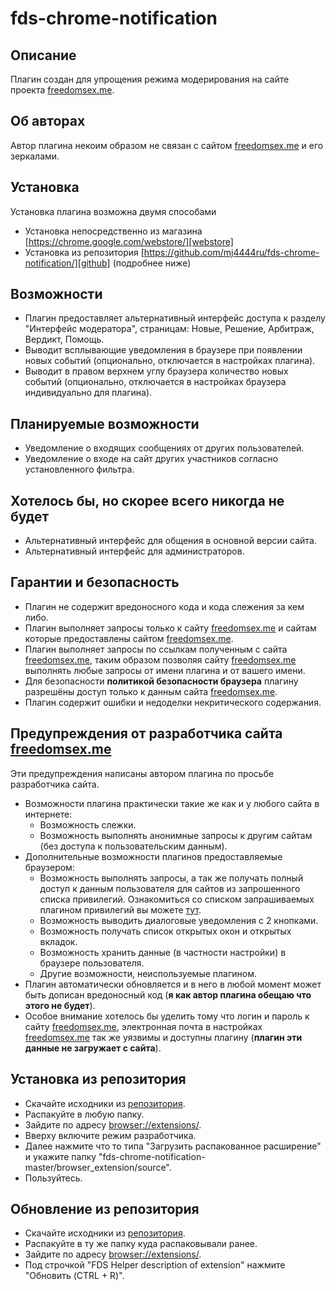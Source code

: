 # fds-chrome-notification

## Описание ##
Плагин создан для упрощения режима модерирования на сайте проекта [freedomsex.me][freedomsex].

## Об авторах ##
Автор плагина некоим образом не связан с сайтом [freedomsex.me][freedomsex] и его зеркалами.

## Установка ##
Установка плагина возможна двумя способами
- Установка непосредственно из магазина [https://chrome.google.com/webstore/][webstore]
- Установка из репозитория [https://github.com/mj4444ru/fds-chrome-notification/][github] (подробнее ниже)

## Возможности ##
- Плагин предоставляет альтернативный интерфейс доступа к разделу "Интерфейс модератора", страницам: Новые, Решение, Арбитраж, Вердикт, Помощь.
- Выводит всплывающие уведомления в браузере при появлении новых событий (опционально, отключается в настройках плагина).
- Выводит в правом верхнем углу браузера количество новых событий (опционально, отключается в настройках браузера индивидуально для плагина).

## Планируемые возможности ##
- Уведомление о входящих сообщениях от других пользователей.
- Уведомление о входе на сайт других участников согласно установленного фильтра.

## Хотелось бы, но скорее всего никогда не  будет ##
- Альтернативный интерфейс для общения в основной версии сайта.
- Альтернативный интерфейс для администраторов.

## Гарантии и безопасность ##
- Плагин не содержит вредоносного кода и кода слежения за кем либо.
- Плагин выполняет запросы только к сайту [freedomsex.me][freedomsex] и сайтам которые предоставлены сайтом [freedomsex.me][freedomsex].
- Плагин выполняет запросы по ссылкам полученным с сайта [freedomsex.me][freedomsex], таким образом позволяя сайту [freedomsex.me][freedomsex] выполнять любые запросы от имени плагина и от вашего имени.
- Для безопасности **политикой безопасности браузера** плагину разрешёны доступ только к данным сайта [freedomsex.me][freedomsex].
- Плагин содержит ошибки и недоделки некритического содержания.

## Предупреждения от разработчика сайта [freedomsex.me][freedomsex] ##
Эти предупреждения написаны автором плагина по просьбе разработчика сайта.
- Возможности плагина практически такие же как и у любого сайта в интернете:
  - Возможность слежки.
  - Возможность выполнять анонимные запросы к другим сайтам (без доступа к пользовательским данным).
- Дополнительные возможности плагинов предоставляемые браузером:
  - Возможность выполнять запросы, а так же получать полный доступ к данным пользователя для сайтов из запрошенного списка привилегий. Ознакомиться со списком запрашиваемых плагином привилегий вы можете [тут][permissions].
  - Возможность выводить диалоговые уведомления с 2 кнопками.
  - Возможность получать список открытых окон и открытых вкладок.
  - Возможность хранить данные (в частности настройки) в браузере пользователя.
  - Другие возможности, неиспользуемые плагином.
- Плагин автоматически обновляется и в него в любой момент может быть дописан вредоносный код (**я как автор плагина обещаю что этого не будет**).
- Особое внимание хотелось бы уделить тому что логин и пароль к сайту [freedomsex.me][freedomsex], электронная почта в настройках [freedomsex.me][freedomsex] так же уязвимы и доступны плагину (**плагин эти данные не загружает с сайта**).

## Установка из репозитория ##
- Скачайте исходники из [репозитория][sources].
- Распакуйте в любую папку.
- Зайдите по адресу [browser://extensions/](browser://extensions/).
- Вверху включите режим разработчика.
- Далее нажмите что то типа "Загрузить распакованное расширение" и укажите папку "fds-chrome-notification-master/browser_extension/source".
- Пользуйтесь.

## Обновление из репозитория ##
- Скачайте исходники из [репозитория][sources].
- Распакуйте в ту же папку куда распаковывали ранее.
- Зайдите по адресу [browser://extensions/](browser://extensions/).
- Под строчкой "FDS Helper description of extension" нажмите "Обновить (CTRL + R)".

[freedomsex]: http://freedomsex.me/
[webstore]: https://chrome.google.com/webstore/detail/fds-helper/opekekncnpkljanbmddpdlhmeiinebpo
[github]: https://github.com/mj4444ru/fds-chrome-notification/
[sources]: https://github.com/mj4444ru/fds-chrome-notification/archive/master.zip
[permissions]: https://github.com/mj4444ru/fds-chrome-notification/blob/master/browser_extension/source/manifest.json#L25
